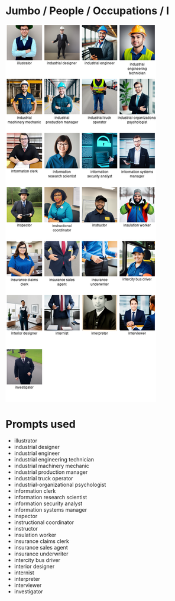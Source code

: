 # Jumbo / People / Occupations / I

![Jumbo / People / Occupations / I Stable Diffusion prompt examples](montage.png 'Jumbo / People / Occupations / I Stable Diffusion prompt examples')

# Prompts used
- illustrator
- industrial designer
- industrial engineer
- industrial engineering technician
- industrial machinery mechanic
- industrial production manager
- industrial truck operator
- industrial-organizational psychologist
- information clerk
- information research scientist
- information security analyst
- information systems manager
- inspector
- instructional coordinator
- instructor
- insulation worker
- insurance claims clerk
- insurance sales agent
- insurance underwriter
- intercity bus driver
- interior designer
- internist
- interpreter
- interviewer
- investigator


